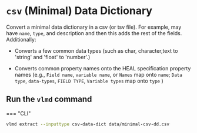 # `csv` (Minimal) Data Dictionary


Convert a minimal data dictionary in a csv (or tsv file). For example, may have `name`, `type`, and description and then this adds the rest of the fields. Additionally:

- Converts a few common data types (such as char, character,text to 'string' and 'float' to 'number'.)

- Converts common property names onto the HEAL specification property names (e.g., `Field name`, `variable name`, or `Names` map onto `name`; `Data type`, `data-types`, `FIELD TYPE`, `Variable types` map onto `type` )

## Run the `vlmd` command

=== "CLI"

```bash
vlmd extract --inputtype csv-data-dict data/minimal-csv-dd.csv
```